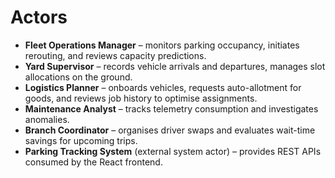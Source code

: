 # Actors
- **Fleet Operations Manager** – monitors parking occupancy, initiates rerouting, and reviews capacity predictions.
- **Yard Supervisor** – records vehicle arrivals and departures, manages slot allocations on the ground.
- **Logistics Planner** – onboards vehicles, requests auto-allotment for goods, and reviews job history to optimise assignments.
- **Maintenance Analyst** – tracks telemetry consumption and investigates anomalies.
- **Branch Coordinator** – organises driver swaps and evaluates wait-time savings for upcoming trips.
- **Parking Tracking System** (external system actor) – provides REST APIs consumed by the React frontend.
